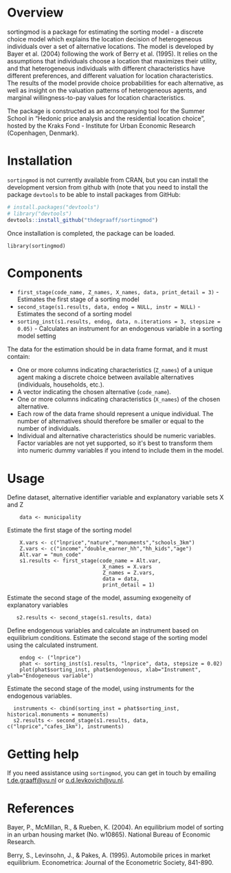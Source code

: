 # Overview

sortingmod is a package for estimating the sorting model - a discrete choice model which explains the location decision of heterogeneous individuals over a set of alternative locations. The model is developed by Bayer et al. (2004) following the work of Berry et al. (1995). It relies on the assumptions that individuals choose a location that maximizes their utility, and that heterogeneous individuals with different characteristics have different preferences, and different valuation for location characteristics. The results of the model provide choice probabilities for each alternative, as well as insight on the valuation patterns of heterogeneous agents, and marginal willingness-to-pay values for location characteristics.

The package is constructed as an accompanying tool for the Summer School in “Hedonic price analysis and the residential location choice”, hosted by the Kraks Fond - Institute for Urban Economic Research (Copenhagen, Denmark).

# Installation

`sortingmod` is not currently available from CRAN, but you can install the development version from github with (note that you need to install the package `devtools` to be able to install packages from GitHub:

```r
# install.packages("devtools")
# library("devtools")
devtools::install_github("thdegraaff/sortingmod")
```

Once installation is completed, the package can be loaded.

```{r}
library(sortingmod)
```

# Components

- `first_stage(code_name, Z_names, X_names, data, print_detail = 3)` - Estimates the first stage of a sorting model
- `second_stage(s1.results, data, endog = NULL, instr = NULL)` - Estimates the second of a sorting model
- `sorting_inst(s1.results, endog, data, n.iterations = 3, stepsize = 0.05)` - Calculates an instrument for an endogenous variable in a sorting model setting


The data for the estimation should be in data frame format, and it must contain: 

- One or more columns indicating characteristics (`Z_names`) of a unique agent making a discrete choice between available alternatives (individuals, households, etc.).
- A vector indicating the chosen alternative (`code_name`). 
- One or more columns indicating characteristics (`X_names`) of the chosen alternative.
- Each row of the data frame should represent a unique individual. The number of alternatives should therefore be smaller or equal to the number of individuals.
- Individual and alternative characteristics should be numeric variables. Factor variables are not yet supported, so it's best to transform them into numeric dummy variables if you intend to include them in the model.


# Usage

Define dataset, alternative identifier variable and explanatory variable sets X and Z
```{r, eval = FALSE}
    data <- municipality
```
Estimate the first stage of the sorting model
```{r, eval = FALSE}
    X.vars <- c("lnprice","nature","monuments","schools_3km")
    Z.vars <- c("income","double_earner_hh","hh_kids","age")
    Alt.var = "mun_code"
    s1.results <- first_stage(code_name = Alt.var,
                               X_names = X.vars
                               Z_names = Z.vars,
                               data = data,
                               print_detail = 1)
```
Estimate the second stage of the model, assuming exogeneity of explanatory variables
```{r, eval = FALSE}
   s2.results <- second_stage(s1.results, data)
```
Define endogenous variables and calculate an instrument based on equilibrium conditions. Estimate the second stage of the sorting model using the calculated instrument.
```{r, eval = FALSE}
    endog <- ("lnprice")
    phat <- sorting_inst(s1.results, "lnprice", data, stepsize = 0.02)
    plot(phat$sorting_inst, phat$endogenous, xlab="Instrument", ylab="Endogeneous variable")
```
Estimate the second stage of the model, using instruments for the endogenous variables.
```{r, eval = FALSE}
  instruments <- cbind(sorting_inst = phat$sorting_inst, historical.monuments = monuments)
  s2.results <- second_stage(s1.results, data, c("lnprice","cafes_1km"), instruments)

```

# Getting help

If you need assistance using `sortingmod`, you can get in touch by emailing [t.de.graaff@vu.nl](t.de.graaff@vu.nl) or [o.d.levkovich@vu.nl](o.d.levkovich@vu.nl).


# References

Bayer, P., McMillan, R., & Rueben, K. (2004). An equilibrium model of sorting in an urban housing market (No. w10865). National Bureau of Economic Research.

Berry, S., Levinsohn, J., & Pakes, A. (1995). Automobile prices in market equilibrium. Econometrica: Journal of the Econometric Society, 841-890.
